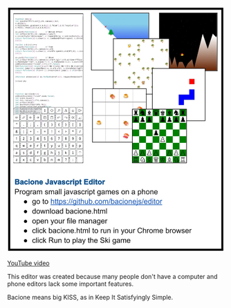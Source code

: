 [![Info](readme.jpg)](bacione.html)


[YouTube video](http://www.youtube.com/watch?v=7mw81Jz0-30)


This editor was created because many people don't have a computer and phone editors lack some important features.

Bacione means big KISS, as in Keep It Satisfyingly Simple.

